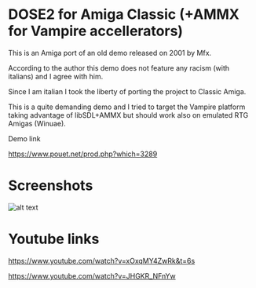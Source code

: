 # DOSE2 for Amiga Classic (+AMMX for Vampire accellerators)
This is an Amiga port of an old demo released on 2001 by Mfx. 

According to the author this demo does not feature any racism (with italians) and I agree with him. 

Since I am italian I took the liberty of porting the project to Classic Amiga. 

This is a quite demanding demo and I tried to target the Vampire platform taking advantage of libSDL+AMMX but should work also on emulated RTG Amigas (Winuae).

Demo link

https://www.pouet.net/prod.php?which=3289


# Screenshots

![alt text](https://content.pouet.net/files/screenshots/00003/00003289.png)

# Youtube links

https://www.youtube.com/watch?v=xOxqMY4ZwRk&t=6s

https://www.youtube.com/watch?v=JHGKR_NFnYw


